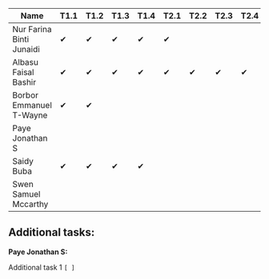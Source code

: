 |Name                              |T1.1|T1.2|T1.3|T1.4|T2.1|T2.2|T2.3|T2.4|
|----------------------------------|----|----|----|----|----|----|----|----|
|Nur Farina Binti Junaidi          | ✔  | ✔  | ✔  | ✔  | ✔  |    |    |    |
|Albasu Faisal Bashir              | ✔  | ✔  | ✔  | ✔  | ✔ | ✔  | ✔ | ✔  |
|Borbor Emmanuel T-Wayne           | ✔  | ✔  |    |    |    |    |    |    |
|Paye Jonathan S                   |    |    |    |    |    |    |    |    |
|Saidy Buba                        | ✔  | ✔ | ✔  | ✔  |    |    |    |    |
|Swen Samuel Mccarthy              |    |    |    |    |    |    |    |    |

Additional tasks:
-----------------
**Paye Jonathan S:**

Additional task 1 `[ ]`
